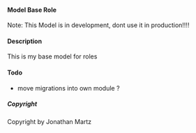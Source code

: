#### Model Base Role
Note: This Model is in development, dont use it in production!!!!

#### Description
This is my base model for roles

#### Todo
* move migrations into own module ?

##### Copyright
Copyright by Jonathan Martz
